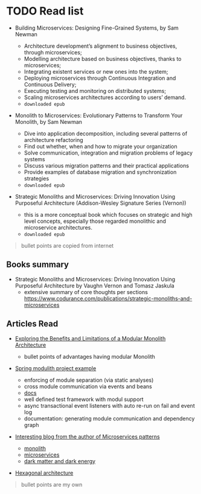 # TODO Read list

-   Building Microservices: Designing Fine-Grained Systems, by Sam Newman

    -   Architecture development’s alignment to business objectives, through microservices;
    -   Modelling architecture based on business objectives, thanks to microservices;
    -   Integrating existent services or new ones into the system;
    -   Deploying microservices through Continuous Integration and Continuous Delivery;
    -   Executing testing and monitoring on distributed systems;
    -   Scaling microservices architectures according to users’ demand.
    -   `downloaded epub`

-   Monolith to Microservices: Evolutionary Patterns to Transform Your Monolith, by Sam Newman

    -   Dive into application decomposition, including several patterns of architecture refactoring
    -   Find out whether, when and how to migrate your organization
    -   Solve communication, integration and migration problems of legacy systems
    -   Discuss various migration patterns and their practical applications
    -   Provide examples of database migration and synchronization strategies
    -   `downloaded epub`

-   Strategic Monoliths and Microservices: Driving Innovation Using Purposeful Architecture (Addison-Wesley Signature Series (Vernon))
    -   this is a more conceptual book which focuses on strategic and high level concepts, especially those regarded monolithic and microservice architectures.
    -   `downloaded epub`

> bullet points are copied from internet

## Books summary

-   Strategic Monoliths and Microservices: Driving Innovation Using Purposeful Architecture by Vaughn Vernon and Tomasz Jaskula
    -   extensive summary of core thoughts per sections https://www.codurance.com/publications/strategic-monoliths-and-microservices

## Articles Read

-   [Exploring the Benefits and Limitations of a Modular Monolith Architecture](https://medium.com/javarevisited/exploring-the-benefits-and-challenges-of-a-modular-monolith-architecture-5ee9f69988c8)

    -   bullet points of advantages having modular Monolith

-   [Spring modulith project example](https://spring.io/blog/2022/10/21/introducing-spring-modulith)

    -   enforcing of module separation (via static analyses)
    -   cross module communication via events and beans
    -   [docs](https://docs.spring.io/spring-modulith/docs/0.5.x/reference/html/)
    -   well defined test framework with modul support
    -   async transactional event listeners with auto re-run on fail and event log
    -   documentation: generating module communication and dependency graph

-   [Interesting blog from the author of Microservices patterns](https://microservices.io)

    -   [monolith](https://microservices.io/patterns/monolithic.html)
    -   [microservices](https://microservices.io/patterns/microservices.html)
    -   [dark matter and dark energy](https://microservices.io/post/microservices/2021/11/30/dark-matter-dark-energy.html)

-   [Hexagonal architecture](https://fideloper.com/hexagonal-architecture)

> bullet points are my own
